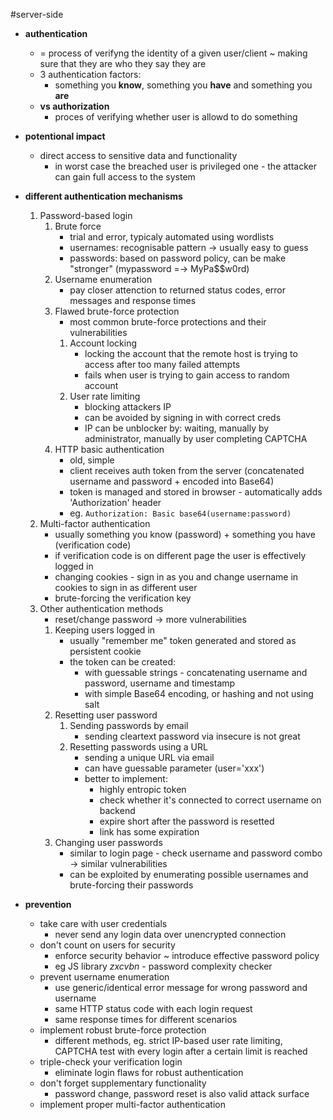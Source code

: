 #server-side

- __authentication__
	- = process of verifyng the identity of a given user/client ~ making sure that they are who they say they are
	- 3 authentication factors:
		- something you __know__, something you __have__ and something you __are__
	- __vs authorization__
		- proces of verifying whether user is allowd to do something

- __potentional impact__ 
	- direct access to sensitive data and functionality
		- in worst case the breached user is privileged one - the attacker can gain full access to the system

- __different authentication mechanisms__
	1. Password-based login
		1. Brute force
			- trial and error, typicaly automated using wordlists
			- usernames: recognisable pattern → usually easy to guess
			- passwords: based on password policy, can be make "stronger" (mypassword =→ MyPa\$\$w0rd)
		2. Username enumeration
			- pay closer attenction to returned status codes, error messages and response times 
		3. Flawed brute-force protection
			- most common brute-force protections and their vulnerabilities 
			1. Account locking
				- locking the account that the remote host is trying to access after too many failed attempts
				- fails when user is trying to gain access to random account
			2. User rate limiting
				- blocking attackers IP
				- can be avoided by signing in with correct creds
				- IP can be unblocker by: waiting, manually by administrator, manually by user completing CAPTCHA
		4. HTTP basic authentication
			- old, simple
			- client receives auth token from the server (concatenated username and password + encoded into Base64)
			- token is managed and stored in browser - automatically adds 'Authorization' header
			- eg. `Authorization: Basic base64(username:password)`
	2. Multi-factor authentication
		- usually something you know (password) + something you have (verification code)
		- if verification code is on different page the user is effectively logged in
		- changing cookies - sign in as you and change username in cookies to sign in as different user
		- brute-forcing the verification key
	3. Other authentication methods
		- reset/change password → more vulnerabilities
		1. Keeping users logged in
			- usually "remember me" token generated and stored as persistent cookie
			- the token can be created:
				- with guessable strings - concatenating username and password, username and timestamp
				- with simple Base64 encoding, or hashing and not using salt
		2. Resetting user password
			1. Sending passwords by email
				- sending cleartext password via insecure is not great 
			2. Resetting passwords using a URL
				- sending a unique URL via email
				- can have guessable parameter (user='xxx')
				- better to implement:
					- highly entropic token
					- check whether it's connected to correct username on backend
					- expire short after the password is resetted
					- link has some expiration
		3. Changing user passwords
			- similar to login page - check username and password combo → similar vulnerabilities
			- can be exploited by enumerating possible usernames and brute-forcing their passwords


- __prevention__
	- take care with user credentials
		- never send any login data over unencrypted connection
	- don't count on users for security
		- enforce security behavior ~ introduce effective password policy
		- eg JS library _zxcvbn_ - password complexity checker
	- prevent username enumeration
		- use generic/identical error message for wrong password and username
		- same HTTP status code with each login request
		- same response times for different scenarios
	-  implement robust brute-force protection
		-  different methods, eg. strict IP-based user rate limiting, CAPTCHA test with every login after a certain limit is reached
	-  triple-check your verification login
		-  eliminate login flaws for robust authentication
	-  don't forget supplementary functionality
		-  password change, password reset is also valid attack surface
	-  implement proper multi-factor authentication